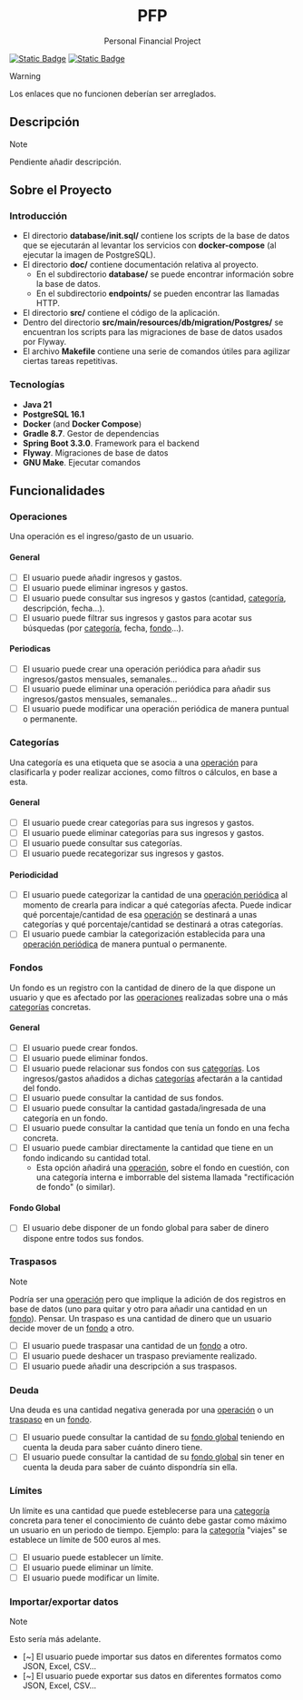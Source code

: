 <!-- todo: translate the README.md file: https://github.com/jonatasemidio/multilanguage-readme-pattern?tab=readme-ov-file -->

<h1 align=center>PFP</h1>
<p align=center>Personal Financial Project</p>

[![Static Badge](https://img.shields.io/badge/lang-en-blue)](README.md) [![Static Badge](https://img.shields.io/badge/lang-es-red)](README.es-ES.md)

> [!WARNING]
> Los enlaces que no funcionen deberían ser arreglados.

## Descripción
> [!NOTE]
> Pendiente añadir descripción.

## Sobre el Proyecto
### Introducción
- El directorio **database/init.sql/** contiene los scripts de la base de datos que se ejecutarán al levantar los servicios con **docker-compose** (al ejecutar la imagen de PostgreSQL).
- El directorio **doc/** contiene documentación relativa al proyecto.
  - En el subdirectorio **database/** se puede encontrar información sobre la base de datos.
  - En el subdirectorio **endpoints/** se pueden encontrar las llamadas HTTP.
- El directorio **src/** contiene el código de la aplicación.
- Dentro del directorio **src/main/resources/db/migration/Postgres/** se encuentran los scripts para las migraciones de base de datos usados por Flyway.
- El archivo **Makefile** contiene una serie de comandos útiles para agilizar ciertas tareas repetitivas.
### Tecnologías
- **Java 21**
- **PostgreSQL 16.1**
- **Docker** (and **Docker Compose**)
- **Gradle 8.7**. Gestor de dependencias
- **Spring Boot 3.3.0**. Framework para el backend
- **Flyway**. Migraciones de base de datos
- **GNU Make**. Ejecutar comandos
## Funcionalidades
### Operaciones
Una operación es el ingreso/gasto de un usuario.
#### General
- [ ] El usuario puede añadir ingresos y gastos.
- [ ] El usuario puede eliminar ingresos y gastos.
- [ ] El usuario puede consultar sus ingresos y gastos (cantidad, [categoría](README.es-ES.md#categor%C3%ADas), descripción, fecha...).
- [ ] El usuario puede filtrar sus ingresos y gastos para acotar sus búsquedas (por [categoría](README.es-ES.md#categor%C3%ADas), fecha, [fondo](README.es-ES.md#fondos)...).
#### Periodicas
- [ ] El usuario puede crear una operación periódica para añadir sus ingresos/gastos mensuales, semanales...
- [ ] El usuario puede eliminar una operación periódica para añadir sus ingresos/gastos mensuales, semanales...
- [ ] El usuario puede modificar una operación periódica de manera puntual o permanente.
### Categorías
Una categoría es una etiqueta que se asocia a una [operación](README.es-ES.md#operaciones) para clasificarla y poder realizar acciones, como filtros o cálculos, en base a esta.
#### General
- [ ] El usuario puede crear categorías para sus ingresos y gastos.
- [ ] El usuario puede eliminar categorías para sus ingresos y gastos.
- [ ] El usuario puede consultar sus categorías.
- [ ] El usuario puede recategorizar sus ingresos y gastos.
#### Periodicidad
- [ ] El usuario puede categorizar la cantidad de una [operación periódica](README.es-ES.md#periodicas) al momento de crearla para indicar a qué categorías afecta. Puede indicar qué porcentaje/cantidad de esa [operación](README.es-ES.md#operaciones) se destinará a unas categorías y qué porcentaje/cantidad se destinará a otras categorías.
- [ ] El usuario puede cambiar la categorización establecida para una [operación periódica](README.es-ES.md#periodicas) de manera puntual o permanente.
### Fondos
Un fondo es un registro con la cantidad de dinero de la que dispone un usuario y que es afectado por las [operaciones](README.es-ES.md#operaciones) realizadas sobre una o más [categorías](README.es-ES.md#categor%C3%ADas) concretas.
#### General
- [ ] El usuario puede crear fondos.
- [ ] El usuario puede eliminar fondos.
- [ ] El usuario puede relacionar sus fondos con sus [categorías](README.es-ES.md#categor%C3%ADas). Los ingresos/gastos añadidos a dichas [categorías](README.es-ES.md#categor%C3%ADas) afectarán a la cantidad del fondo.
- [ ] El usuario puede consultar la cantidad de sus fondos.
- [ ] El usuario puede consultar la cantidad gastada/ingresada de una categoría en un fondo.
- [ ] El usuario puede consultar la cantidad que tenía un fondo en una fecha concreta.
- [ ] El usuario puede cambiar directamente la cantidad que tiene en un fondo indicando su cantidad total.
  - Esta opción añadirá una [operación](README.es-ES.md#operaciones), sobre el fondo en cuestión, con una categoría interna e imborrable del sistema llamada "rectificación de fondo" (o similar).
#### Fondo Global
- [ ] El usuario debe disponer de un fondo global para saber de dinero dispone entre todos sus fondos.
### Traspasos
> [!NOTE]
> Podría ser una [operación](README.es-ES.md#operaciones) pero que implique la adición de dos registros en base de datos (uno para quitar y otro para añadir una cantidad en un [fondo](README.es-ES.md#fondos)). Pensar.
Un traspaso es una cantidad de dinero que un usuario decide mover de un [fondo](README.es-ES.md#fondos) a otro.
- [ ] El usuario puede traspasar una cantidad de un [fondo](README.es-ES.md#fondos) a otro.
- [ ] El usuario puede deshacer un traspaso previamente realizado.
- [ ] El usuario puede añadir una descripción a sus traspasos.
### Deuda
Una deuda es una cantidad negativa generada por una [operación](README.es-ES.md#operaciones) o un [traspaso](README.es-ES.md#traspaso) en un [fondo](README.es-ES.md#fondos).
- [ ] El usuario puede consultar la cantidad de su [fondo global](README.es-ES.md#fondos-global) teniendo en cuenta la deuda para saber cuánto dinero tiene.
- [ ] El usuario puede consultar la cantidad de su [fondo global](README.es-ES.md#fondos-global) sin tener en cuenta la deuda para saber de cuánto dispondría sin ella.
### Límites
Un límite es una cantidad que puede esteblecerse para una [categoría](README.es-ES.md#categor%C3%ADas) concreta para tener el conocimiento de cuánto debe gastar como máximo un usuario en un periodo de tiempo. Ejemplo: para la [categoría](README.es-ES.md#categor%C3%ADas) "viajes" se establece un límite de 500 euros al mes.
- [ ] El usuario puede establecer un límite.
- [ ] El usuario puede eliminar un límite.
- [ ] El usuario puede modificar un límite.
### Importar/exportar datos
> [!NOTE]
> Esto sería más adelante.
- [~] El usuario puede importar sus datos en diferentes formatos como JSON, Excel, CSV...
- [~] El usuario puede exportar sus datos en diferentes formatos como JSON, Excel, CSV...
